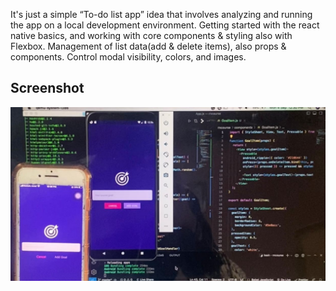 It's just a simple “To-do list app” idea that involves analyzing and running the app on a local development environment. Getting started with the react native basics, and working with core components & styling also with Flexbox.
Management of list data(add & delete items), also props & components. Control modal visibility, colors, and images.

## Screenshot

<kbd><img width="931" alt="hero section" src="/screenshot.jpeg"></kbd>